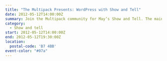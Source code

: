 ```yaml
---
title: "The Multipack Presents: WordPress with Show and Tell"
date: 2012-05-12T14:00:00Z
summary: Join the Multipack community for May’s Show and Tell. The main topic for this quarter’s event is WordPress.
category:
  - Show and tell
start: 2012-05-12T14:00:00Z
end: 2012-05-12T19:30:00Z
location:
  postal-code: 'B7 4BB'
event-color: "#07a"
---
```

